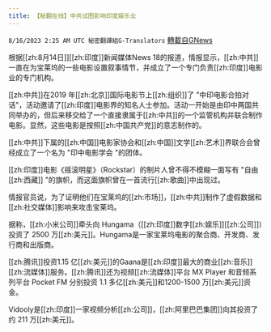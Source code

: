 ```yaml
---
title: 【秘翻在线】中共试图影响印度娱乐业
---
```

`8/16/2023 2:25 AM UTC 秘密翻譯組G-Translators` [轉載自GNews](https://gnews.org/articles/1556756)

根据[[zh:8月14日]][[zh:印度]]新闻媒体News 18的报道，情报显示，[[zh:中共]]一直在为宝莱坞的一些电影设置叙事情节，并成立了一个专门负责[[zh:印度]]电影业的专门机构。

[[zh:中共]]在2019 年[[zh:北京]]国际电影节上[[zh:组织]]了 "中印电影合拍对话"，活动邀请了[[zh:印度]]电影界的知名人士参加。活动一开始是由印中两国共同举办的，但后来移交给了一个直接隶属于[[zh:中共]]的一个监管机构并联合制作电影。显然，这些电影是按照[[zh:中国共产党]]的意志制作的。

[[zh:中共]]下属的[[zh:中国]]电影家协会和[[zh:中国]]文学[[zh:艺术]]界联合会曾经成立了一个名为 "印中电影学会 "的团体。

[[zh:印度]]电影《摇滚明星》（Rockstar）的制片人曾不得不模糊一面写有 "自由[[zh:西藏]] "的旗帜，而这面旗帜曾在一首流行[[zh:歌曲]]中出现过。

情报官员说，为了证明他们在宝莱坞的[[zh:市场]]，[[zh:中共]]制作了虚假数据和[[zh:社交媒体]]影响来攻击宝莱坞。

据称，[[zh:小米公司]]牵头向 Hungama（[[zh:印度]]数字[[zh:娱乐]][[zh:公司]]）投资了 2500 万[[zh:美元]]。Hungama是一家宝莱坞电影的聚合商、开发商、发行商和出版商。

[[zh:腾讯]]投资1.15 亿[[zh:美元]]的Gaana是[[zh:印度]]最大的商业[[zh:音乐]][[zh:流媒体]]服务。[[zh:腾讯]]还为视频[[zh:流媒体]]平台 MX Player 和音频系列平台 Pocket FM 分别投资 1.1 多亿[[zh:美元]]和1200-1500 万[[zh:美元]]资金。

Vidooly是[[zh:印度]]一家视频分析[[zh:公司]]，[[zh:阿里巴巴集团]]向其投资了约 211 万[[zh:美元]]。
